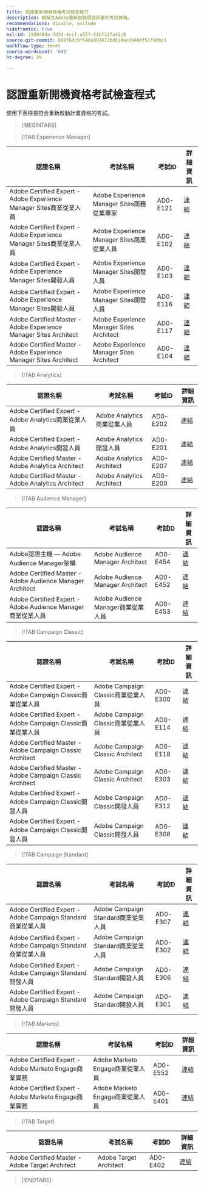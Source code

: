 ```yaml
---
title: 認證重新開機資格考試檢查程式
description: 瞭解在Adobe重新啟動認證計畫的考試資格。
recommendations: disable, exclude
hidefromtoc: true
exl-id: 23d948de-7d3d-4ccf-a55f-51bf117a41c8
source-git-commit: 888f8dc9f548a993413bd814ac9940df51f40bc1
workflow-type: tm+mt
source-wordcount: '643'
ht-degree: 3%

---
```


# 認證重新開機資格考試檢查程式

使用下表檢視符合重新啟動計畫資格的考試。

>[!BEGINTABS]

>[!TAB Experience Manager]

| 認證名稱 | 考試名稱 | 考試ID | 詳細資訊 |
| --- | --- | --- | --- |
| Adobe Certified Expert - Adobe Experience Manager Sites商業從業人員 | Adobe Experience Manager Sites商務從業專家 | AD0-E121 | [連結](https://experienceleague.adobe.com/docs/certification/certification/restart-program.html&quot;) |
| Adobe Certified Expert - Adobe Experience Manager Sites商業從業人員 | Adobe Experience Manager Sites商業從業人員 | AD0-E102 | [連結](https://experienceleague.adobe.com/docs/certification/certification/restart-program.html&quot;) |
| Adobe Certified Expert - Adobe Experience Manager Sites開發人員 | Adobe Experience Manager Sites開發人員 | AD0-E103 | [連結](https://experienceleague.adobe.com/docs/certification/certification/restart-program.html&quot;) |
| Adobe Certified Expert - Adobe Experience Manager Sites開發人員 | Adobe Experience Manager Sites開發人員 | AD0-E116 | [連結](https://experienceleague.adobe.com/docs/certification/certification/restart-program.html&quot;) |
| Adobe Certified Master - Adobe Experience Manager Sites Architect | Adobe Experience Manager Sites Architect | AD0-E117 | [連結](https://experienceleague.adobe.com/docs/certification/certification/restart-program.html&quot;) |
| Adobe Certified Master - Adobe Experience Manager Sites Architect | Adobe Experience Manager Sites Architect | AD0-E104 | [連結](https://experienceleague.adobe.com/docs/certification/certification/restart-program.html&quot;) |

>[!TAB Analytics]

| 認證名稱 | 考試名稱 | 考試ID | 詳細資訊 |
| --- | --- | --- | --- |
| Adobe Certified Expert - Adobe Analytics商業從業人員 | Adobe Analytics商業從業人員 | AD0-E202 | [連結](https://experienceleague.adobe.com/docs/certification/certification/restart-program.html&quot;) |
| Adobe Certified Expert - Adobe Analytics開發人員 | Adobe Analytics開發人員 | AD0-E201 | [連結](https://experienceleague.adobe.com/docs/certification/certification/restart-program.html&quot;) |
| Adobe Certified Master - Adobe Analytics Architect | Adobe Analytics Architect | AD0-E207 | [連結](https://experienceleague.adobe.com/docs/certification/certification/restart-program.html&quot;) |
| Adobe Certified Master - Adobe Analytics Architect | Adobe Analytics Architect | AD0-E200 | [連結](https://experienceleague.adobe.com/docs/certification/certification/restart-program.html&quot;) |

>[!TAB Audience Manager]

| 認證名稱 | 考試名稱 | 考試ID | 詳細資訊 |
| --- | --- | --- | --- |
| Adobe認證主機 — Adobe Audience Manager架構 | Adobe Audience Manager Architect | AD0-E454 | [連結](https://experienceleague.adobe.com/docs/certification/certification/restart-program.html&quot;) |
| Adobe Certified Master - Adobe Audience Manager Architect | Adobe Audience Manager Architect | AD0-E452 | [連結](https://experienceleague.adobe.com/docs/certification/certification/restart-program.html&quot;) |
| Adobe Certified Expert - Adobe Audience Manager商業從業人員 | Adobe Audience Manager商業從業人員 | AD0-E453 | [連結](https://experienceleague.adobe.com/docs/certification/certification/restart-program.html&quot;) |

>[!TAB Campaign Classic]

| 認證名稱 | 考試名稱 | 考試ID | 詳細資訊 |
| --- | --- | --- | --- |
| Adobe Certified Expert - Adobe Campaign Classic商業從業人員 | Adobe Campaign Classic商業從業人員 | AD0-E300 | [連結](https://experienceleague.adobe.com/docs/certification/certification/restart-program.html&quot;) |
| Adobe Certified Expert - Adobe Campaign Classic商業從業人員 | Adobe Campaign Classic商業從業人員 | AD0-E114 | [連結](https://experienceleague.adobe.com/docs/certification/certification/restart-program.html&quot;) |
| Adobe Certified Master - Adobe Campaign Classic Architect | Adobe Campaign Classic Architect | AD0-E118 | [連結](https://experienceleague.adobe.com/docs/certification/certification/restart-program.html&quot;) |
| Adobe Certified Master - Adobe Campaign Classic Architect | Adobe Campaign Classic Architect | AD0-E303 | [連結](https://experienceleague.adobe.com/docs/certification/certification/restart-program.html&quot;) |
| Adobe Certified Expert - Adobe Campaign Classic開發人員 | Adobe Campaign Classic開發人員 | AD0-E312 | [連結](https://experienceleague.adobe.com/docs/certification/certification/restart-program.html&quot;) |
| Adobe Certified Expert - Adobe Campaign Classic開發人員 | Adobe Campaign Classic開發人員 | AD0-E308 | [連結](https://experienceleague.adobe.com/docs/certification/certification/restart-program.html&quot;) |

>[!TAB Campaign Standard]

| 認證名稱 | 考試名稱 | 考試ID | 詳細資訊 |
| --- | --- | --- | --- |
| Adobe Certified Expert - Adobe Campaign Standard商業從業人員 | Adobe Campaign Standard商業從業人員 | AD0-E307 | [連結](https://experienceleague.adobe.com/docs/certification/certification/restart-program.html&quot;) |
| Adobe Certified Expert - Adobe Campaign Standard商業從業人員 | Adobe Campaign Standard商業從業人員 | AD0-E302 | [連結](https://experienceleague.adobe.com/docs/certification/certification/restart-program.html&quot;) |
| Adobe Certified Expert - Adobe Campaign Standard開發人員 | Adobe Campaign Standard開發人員 | AD0-E306 | [連結](https://experienceleague.adobe.com/docs/certification/certification/restart-program.html&quot;) |
| Adobe Certified Expert - Adobe Campaign Standard開發人員 | Adobe Campaign Standard開發人員 | AD0-E301 | [連結](https://experienceleague.adobe.com/docs/certification/certification/restart-program.html&quot;) |

>[!TAB Marketo]

| 認證名稱 | 考試名稱 | 考試ID | 詳細資訊 |
| --- | --- | --- | --- |
| Adobe Certified Expert - Adobe Marketo Engage商業實務 | Adobe Marketo Engage商業從業人員 | AD0-E552 | [連結](https://experienceleague.adobe.com/docs/certification/certification/restart-program.html&quot;) |
| Adobe Certified Expert - Adobe Marketo Engage商業實務 | Adobe Marketo Engage商業從業人員 | AD0-E401 | [連結](https://experienceleague.adobe.com/docs/certification/certification/restart-program.html&quot;) |

>[!TAB Target]

| 認證名稱 | 考試名稱 | 考試ID | 詳細資訊 |
| --- | --- | --- | --- |
| Adobe Certified Master - Adobe Target Architect | Adobe Target Architect | AD0-E402 | [連結](https://experienceleague.adobe.com/docs/certification/certification/restart-program.html&quot;) |

>[!ENDTABS]
